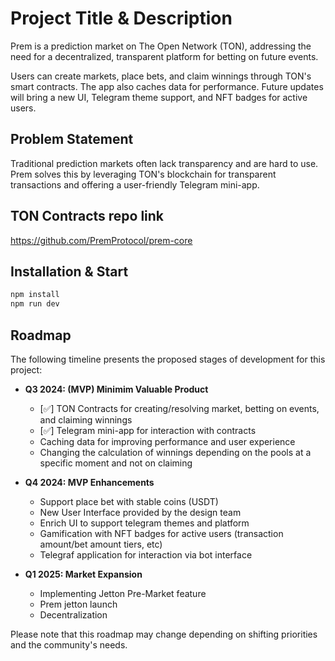 # Project Title & Description

Prem is a prediction market on The Open Network (TON), addressing the need for a decentralized, transparent platform for betting on future events.

Users can create markets, place bets, and claim winnings through TON's smart contracts. The app also caches data for performance. Future updates will bring a new UI, Telegram theme support, and NFT badges for active users.

## Problem Statement

Traditional prediction markets often lack transparency and are hard to use. Prem solves this by leveraging TON's blockchain for transparent transactions and offering a user-friendly Telegram mini-app.

## TON Contracts repo link
https://github.com/PremProtocol/prem-core

## Installation & Start

```bash
npm install
npm run dev
```

## Roadmap

The following timeline presents the proposed stages of development for this project:

- **Q3 2024: (MVP) Minimim Valuable Product**
  - [✅] TON Contracts for creating/resolving market, betting on events, and claiming winnings
  - [✅] Telegram mini-app for interaction with contracts
  - Caching data for improving performance and user experience
  - Changing the calculation of winnings depending on the pools at a specific moment and not on claiming

- **Q4 2024: MVP Enhancements**
  - Support place bet with stable coins (USDT)
  - New User Interface provided by the design team
  - Enrich UI to support telegram themes and platform
  - Gamification with NFT badges for active users (transaction amount/bet amount tiers, etc)
  - Telegraf application for interaction via bot interface

- **Q1 2025: Market Expansion**
  - Implementing Jetton Pre-Market feature
  - Prem jetton launch
  - Decentralization

Please note that this roadmap may change depending on shifting priorities and the community's needs.
